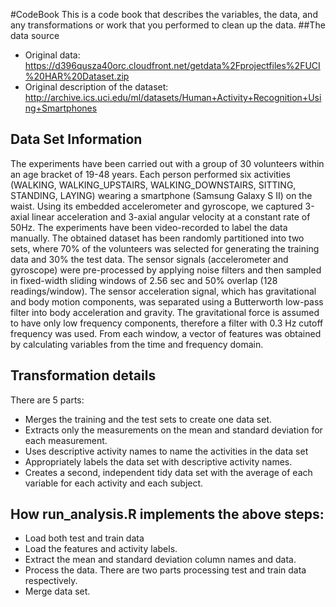 #CodeBook
This is a code book that describes the variables, the data, and any transformations or work that you performed to clean up the data.
##The data source
*	Original data: https://d396qusza40orc.cloudfront.net/getdata%2Fprojectfiles%2FUCI%20HAR%20Dataset.zip
*	Original description of the dataset: http://archive.ics.uci.edu/ml/datasets/Human+Activity+Recognition+Using+Smartphones

## Data Set Information

The experiments have been carried out with a group of 30 volunteers within an age bracket of 19-48 years. Each person performed six activities (WALKING, WALKING_UPSTAIRS, WALKING_DOWNSTAIRS, SITTING, STANDING, LAYING) wearing a smartphone (Samsung Galaxy S II) on the waist. Using its embedded accelerometer and gyroscope, we captured 3-axial linear acceleration and 3-axial angular velocity at a constant rate of 50Hz. The experiments have been video-recorded to label the data manually. The obtained dataset has been randomly partitioned into two sets, where 70% of the volunteers was selected for generating the training data and 30% the test data.
The sensor signals (accelerometer and gyroscope) were pre-processed by applying noise filters and then sampled in fixed-width sliding windows of 2.56 sec and 50% overlap (128 readings/window). The sensor acceleration signal, which has gravitational and body motion components, was separated using a Butterworth low-pass filter into body acceleration and gravity. The gravitational force is assumed to have only low frequency components, therefore a filter with 0.3 Hz cutoff frequency was used. From each window, a vector of features was obtained by calculating variables from the time and frequency domain.

## Transformation details

There are 5 parts:
*	Merges the training and the test sets to create one data set.
*	Extracts only the measurements on the mean and standard deviation for each measurement.
*	Uses descriptive activity names to name the activities in the data set
*	Appropriately labels the data set with descriptive activity names.
*	Creates a second, independent tidy data set with the average of each variable for each activity and each subject.

## How run_analysis.R implements the above steps:

*	Load both test and train data
*	Load the features and activity labels.
*	Extract the mean and standard deviation column names and data.
*	Process the data. There are two parts processing test and train data respectively.
* Merge data set.
